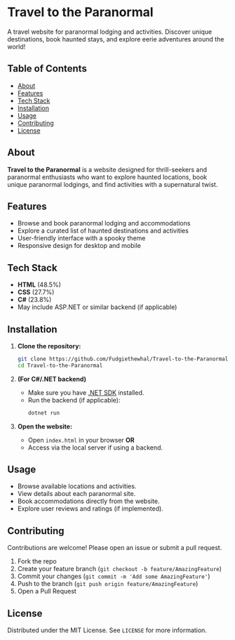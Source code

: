# Travel to the Paranormal

A travel website for paranormal lodging and activities. Discover unique destinations, book haunted stays, and explore eerie adventures around the world!

## Table of Contents

- [About](#about)
- [Features](#features)
- [Tech Stack](#tech-stack)
- [Installation](#installation)
- [Usage](#usage)
- [Contributing](#contributing)
- [License](#license)

## About

**Travel to the Paranormal** is a website designed for thrill-seekers and paranormal enthusiasts who want to explore haunted locations, book unique paranormal lodgings, and find activities with a supernatural twist.

## Features

- Browse and book paranormal lodging and accommodations
- Explore a curated list of haunted destinations and activities
- User-friendly interface with a spooky theme
- Responsive design for desktop and mobile

## Tech Stack

- **HTML** (48.5%)
- **CSS** (27.7%)
- **C#** (23.8%)
- May include ASP.NET or similar backend (if applicable)

## Installation

1. **Clone the repository:**
   ```bash
   git clone https://github.com/Fudgiethewhal/Travel-to-the-Paranormal.git
   cd Travel-to-the-Paranormal
   ```

2. **(For C#/.NET backend)**
   - Make sure you have [.NET SDK](https://dotnet.microsoft.com/download) installed.
   - Run the backend (if applicable):
     ```bash
     dotnet run
     ```

3. **Open the website:**
   - Open `index.html` in your browser **OR**
   - Access via the local server if using a backend.

## Usage

- Browse available locations and activities.
- View details about each paranormal site.
- Book accommodations directly from the website.
- Explore user reviews and ratings (if implemented).

## Contributing

Contributions are welcome! Please open an issue or submit a pull request.

1. Fork the repo
2. Create your feature branch (`git checkout -b feature/AmazingFeature`)
3. Commit your changes (`git commit -m 'Add some AmazingFeature'`)
4. Push to the branch (`git push origin feature/AmazingFeature`)
5. Open a Pull Request

## License

Distributed under the MIT License. See `LICENSE` for more information.
